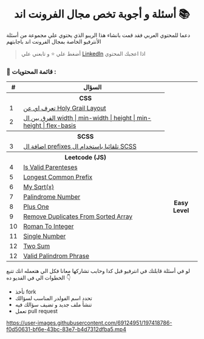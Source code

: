 <div align=center>
  <h1> أسئلة و أجوبة تخص مجال الفرونت اند 📚</h1>
  </div>
  
دعما للمحتوي العربي فقد قمت بانشاء هذا الريبو الذي يحتوي علي مجموعة من أسئلة الأنترفيو الخاصة بمجال الفرونت اند باجابتهم  


> أضغط علي :star: و تابعني علي [LinkedIn](https://linkedin.com/in/ak-ram) اذا اعجبك المحتوي 



### 📝 قائمة المحتويات :
<div align=right>

  <table>

  <tr>
    <th>#</th>
    <th>السؤال</th>
  </tr>
<!---------------------------------------------------------- CSS Questions ------------------------------------------------------>
  <tr>
    <th colspan="2">CSS</th>
  </tr>
  <tr>
    <td>1</td>
    <td><a href="https://github.com/Ak-ram/Frontend-Interview-Questions/blob/master/css/Holy%20Grail%20Layout%20%D9%8A%D8%B9%D9%86%D9%8A%20%D8%A7%D9%8A.md"> تعرف اي عن Holy Grail Layout</a></td>
  </tr>

  <tr>
    <td>2</td>
    <td><a href="https://github.com/Ak-ram/Frontend-Interview-Questions/blob/master/css/width%20%7C%20min-width%20%7C%20height%20%7C%20min-height%20%7C%20flex-basis%20%D9%85%D8%A7%20%D9%87%D9%88%20%D8%A7%D9%84%D9%81%D8%B1%D9%82%20%D8%A8%D9%8A%D9%86.md">الفرق بين ال width | min-width | height | min-height | flex-basis</a></td>
  </tr>
    
  <!---------------------------------------------------------- SCSS Questions ------------------------------------------------------>

 <tr>
    <th colspan="2">SCSS</th>
  </tr>
  
  <tr>
    <td>3</td>
    <td><a href="https://github.com/Ak-ram/Frontend-Interview-Questions/blob/master/scss/%D8%A8%D8%B4%D9%83%D9%84%20%D8%AA%D9%84%D9%82%D8%A7%D8%A6%D9%8A%20prefixes%20%D8%A7%D8%B2%D8%A7%D9%8A%20%D8%AA%D8%B6%D9%8A%D9%81%20%D8%A7%D9%84.md"> اضافة ال prefixes تلقائيا باستخدام ال SCSS</a></td>
  </tr>
    
 <!---------------------------------------------------------- Leetcode Questions ------------------------------------------------------>

  <tr>
    <th colspan="2">Leetcode (JS)</th>
    <th rowspan="11">Easy Level</th>
  </tr>
  <tr>
    <td>4</td>
    <td><a href="https://github.com/Ak-ram/Frontend-Interview-Questions/tree/master/leetcode/Is%20Valid%20Parenteses">Is Valid Parenteses</a></td>
  </tr>

  <tr>
    <td>5</td>
    <td><a href="https://github.com/Ak-ram/Frontend-Interview-Questions/tree/master/leetcode/Longest%20Common%20Prefix">Longest Common Prefix</a></td>
  </tr>

  <tr>
    <td>6</td>
    <td><a href="https://github.com/Ak-ram/Frontend-Interview-Questions/tree/master/leetcode/My%20Sqrt(x)">My Sqrt(x)</a></td>
  </tr>

  <tr>
    <td>7</td>
    <td><a href="https://github.com/Ak-ram/Frontend-Interview-Questions/tree/master/leetcode/Palindrome%20Number_Easy">Palindrome Number</a></td>
  </tr>

  <tr>
    <td>8</td>
    <td><a href="https://github.com/Ak-ram/Frontend-Interview-Questions/tree/master/leetcode/Plus%20One">Plus One</a></td>
  </tr>

  <tr>
    <td>9</td>
    <td><a href="https://github.com/Ak-ram/Frontend-Interview-Questions/tree/master/leetcode/Remove%20Duplicates%20From%20Sorted%20Array">Remove Duplicates From Sorted Array</a></td>
  </tr>

  <tr>
    <td>10</td>
    <td><a href="https://github.com/Ak-ram/Frontend-Interview-Questions/tree/master/leetcode/Roman%20To%20Integer_Easy">Roman To Integer</a></td>
  </tr>

  <tr>
    <td>11</td>
    <td><a href="https://github.com/Ak-ram/Frontend-Interview-Questions/tree/master/leetcode/Single%20Number">Single Number</a></td>
  </tr>

  <tr>
    <td>12</td>
    <td><a href="https://github.com/Ak-ram/Frontend-Interview-Questions/tree/master/leetcode/Two%20Sum_Easy">Two Sum</a></td>
  </tr>

  <tr>
    <td>12</td>
    <td><a href="https://github.com/Ak-ram/Frontend-Interview-Questions/tree/master/leetcode/Valid%20Palindrome%20Phrase">Valid Palindrom Phrase</a></td>
  </tr>
</table>

</div>




لو في أسئلة قابلتك في انترفيو قبل كدا وحابب تشاركها معانا فكل الي هتعمله انك تتبع الخطوات الي في الفديو ده 👇
- تأخذ fork
- تحدد اسم الفولدر المناسب لسؤالك
- تنشأ ملف جديد و تضيف سؤالك فيه
- تعمل pull request


 https://user-images.githubusercontent.com/69124951/197418786-f0d50631-bf6e-43bc-83e7-b4d7312dfba5.mp4








